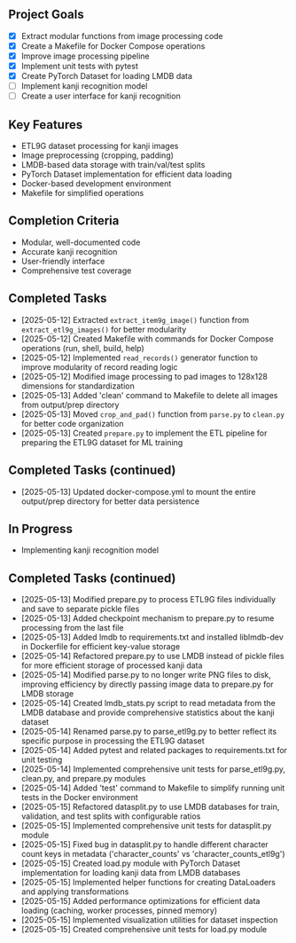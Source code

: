 ## Project Goals
- [x] Extract modular functions from image processing code
- [x] Create a Makefile for Docker Compose operations
- [x] Improve image processing pipeline
- [x] Implement unit tests with pytest
- [x] Create PyTorch Dataset for loading LMDB data
- [ ] Implement kanji recognition model
- [ ] Create a user interface for kanji recognition

## Key Features
- ETL9G dataset processing for kanji images
- Image preprocessing (cropping, padding)
- LMDB-based data storage with train/val/test splits
- PyTorch Dataset implementation for efficient data loading
- Docker-based development environment
- Makefile for simplified operations

## Completion Criteria
- Modular, well-documented code
- Accurate kanji recognition
- User-friendly interface
- Comprehensive test coverage

## Completed Tasks
- [2025-05-12] Extracted `extract_item9g_image()` function from `extract_etl9g_images()` for better modularity
- [2025-05-12] Created Makefile with commands for Docker Compose operations (run, shell, build, help)
- [2025-05-12] Implemented `read_records()` generator function to improve modularity of record reading logic
- [2025-05-12] Modified image processing to pad images to 128x128 dimensions for standardization
- [2025-05-13] Added 'clean' command to Makefile to delete all images from output/prep directory
- [2025-05-13] Moved `crop_and_pad()` function from `parse.py` to `clean.py` for better code organization
- [2025-05-13] Created `prepare.py` to implement the ETL pipeline for preparing the ETL9G dataset for ML training

## Completed Tasks (continued)
- [2025-05-13] Updated docker-compose.yml to mount the entire output/prep directory for better data persistence

## In Progress
- Implementing kanji recognition model

## Completed Tasks (continued)
- [2025-05-13] Modified prepare.py to process ETL9G files individually and save to separate pickle files
- [2025-05-13] Added checkpoint mechanism to prepare.py to resume processing from the last file
- [2025-05-13] Added lmdb to requirements.txt and installed liblmdb-dev in Dockerfile for efficient key-value storage
- [2025-05-14] Refactored prepare.py to use LMDB instead of pickle files for more efficient storage of processed kanji data
- [2025-05-14] Modified parse.py to no longer write PNG files to disk, improving efficiency by directly passing image data to prepare.py for LMDB storage
- [2025-05-14] Created lmdb_stats.py script to read metadata from the LMDB database and provide comprehensive statistics about the kanji dataset
- [2025-05-14] Renamed parse.py to parse_etl9g.py to better reflect its specific purpose in processing the ETL9G dataset
- [2025-05-14] Added pytest and related packages to requirements.txt for unit testing
- [2025-05-14] Implemented comprehensive unit tests for parse_etl9g.py, clean.py, and prepare.py modules
- [2025-05-14] Added 'test' command to Makefile to simplify running unit tests in the Docker environment
- [2025-05-15] Refactored datasplit.py to use LMDB databases for train, validation, and test splits with configurable ratios
- [2025-05-15] Implemented comprehensive unit tests for datasplit.py module
- [2025-05-15] Fixed bug in datasplit.py to handle different character count keys in metadata ('character_counts' vs 'character_counts_etl9g')
- [2025-05-15] Created load.py module with PyTorch Dataset implementation for loading kanji data from LMDB databases
- [2025-05-15] Implemented helper functions for creating DataLoaders and applying transformations
- [2025-05-15] Added performance optimizations for efficient data loading (caching, worker processes, pinned memory)
- [2025-05-15] Implemented visualization utilities for dataset inspection
- [2025-05-15] Created comprehensive unit tests for load.py module
